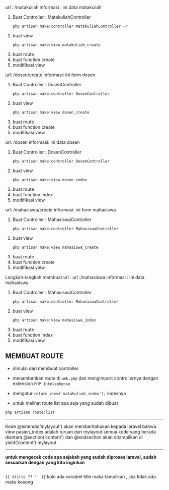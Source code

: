 url : /matakuliah
informasi : ini data matakuliah
1. Buat Controller : MatakuliahController
    ```
    php artisan make:controller MatakuliahController -r
    ```
2. buat view
    ```
    php artisan make:view matakuliah_create
    ```
3. buat route
4. buat function create
5. modifikasi view




url: /dosen/create
informasi: ini form dosen

1. Buat Controller : DosenController
    ```
    php artisan make:controller DosenController
    ```
2. buat view
    ```
    php artisan make:view dosen_create
    ```
3. buat route
4. buat function create
5. modifikasi view

url: /dosen
informasi: ini data dosen

1. Buat Controller : DosenController
    ```
    php artisan make:controller DosenController
    ```
2. buat view
    ```
    php artisan make:view dosen_index
    ```
3. buat route
4. buat function index
5. modifikasi view


url: /mahasiswa/create
informasi: ini form mahasiswa

1. Buat Controller : MahasiswaController
    ```
    php artisan make:controller MahasiswaController
    ```
2. buat view
    ```
    php artisan make:view mahasiswa_create
    ```
3. buat route
4. buat function create
5. modifikasi view


Langkah-langkah membuat url :
url :/mahasiswa
informasi : ini data mahasiswa

1. Buat Controller : MahasiswaController
    ```
    php artisan make:controller MahasiswaController
    ```
2. buat view
    ```
    php artisan make:view mahasiswa_index
    ```
3. buat route
4. buat function index
5. modifikasi view


## MEMBUAT ROUTE
- dimulai dari membuat controller
- menambahkan route di ```web.php``` dan mengimport controllernya dengan extension ```PHP Intelephense```
- mengatur ```return view('matakuliah_index');``` indexnya

- untuk melihat route list apa saja yang sudah dibuat

```
php artisan route:list
```

***
Kode @extends(‘mylayout’) akan memberitahukan kepada laravel bahwa view pasien_index adalah
turuan dari mylayout semua kode yang berada diantara @section(‘content’) dan @endsection akan
ditampilkan di yield(‘content’) mylayout
***

**untuk mengecek code apa sajakah yang sudah diproses laravel, sudah sesuaikah dengan yang kita inginkan**
``` ctrl + u
```

``{{ $title ?? '' }}`` kalo ada variabel title maka tampilkan , jika tidak ada maka kosong
